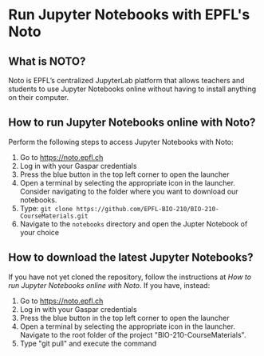 # Run Jupyter Notebooks with EPFL's Noto

## What is NOTO?

Noto is EPFL’s centralized JupyterLab platform that allows teachers and students to use Jupyter Notebooks online without having to install anything on their computer.

## How to run Jupyter Notebooks online with Noto?
Perform the following steps to access Jupyter Notebooks with Noto:

1. Go to https://noto.epfl.ch
2. Log in with your Gaspar credentials
3. Press the blue button in the top left corner to open the launcher
4. Open a terminal by selecting the appropriate icon in the launcher. Consider navigating to the folder where you want to download our notebooks.
5. Type: `git clone https://github.com/EPFL-BIO-210/BIO-210-CourseMaterials.git`
6. Navigate to the `notebooks` directory and open the Jupter Notebook of your choice

## How to download the latest Jupyter Notebooks?
If you have not yet cloned the repository, follow the instructions at *How to run Jupyter Notebooks online with Noto*. If you have, instead:

1. Go to https://noto.epfl.ch
2. Log in with your Gaspar credentials
3. Press the blue button in the top left corner to open the launcher
1. Open a terminal by selecting the appropriate icon in the launcher. Navigate to the root folder of the project "BIO-210-CourseMaterials".
5. Type "git pull" and execute the command
